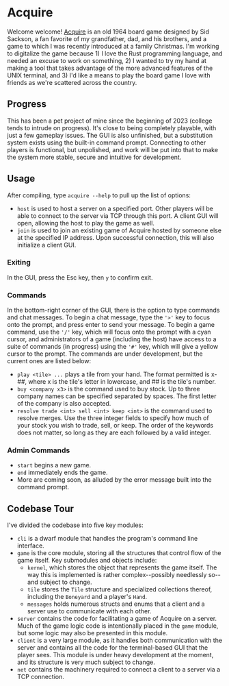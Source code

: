 # Acquire

Welcome welcome! [Acquire](https://en.wikipedia.org/wiki/Acquire) is an old 1964
board game designed by Sid Sackson, a fan favorite of my grandfather, dad, and
his brothers, and a game to which I was recently introduced at a family
Christmas. I'm working to digitalize the game because 1) I love the Rust
programming language, and needed an excuse to work on something, 2) I wanted to
try my hand at making a tool that takes advantage of the more advanced features
of the UNIX terminal, and 3) I'd like a means to play the board game I love with
friends as we're scattered across the country.

## Progress

This has been a pet project of mine since the beginning of 2023 (college tends
to intrude on progress). It's close to being completely playable, with just a
few gameplay issues. The GUI is also unfinished, but a substitution system
exists using the built-in command prompt. Connecting to other players is
functional, but unpolished, and work will be put into that to make the system
more stable, secure and intuitive for development.

## Usage

After compiling, type `acquire --help` to pull up the list of options:

- `host` is used to host a server on a specified port. Other players will be
  able to connect to the server via TCP through this port. A client GUI will
  open, allowing the host to play the game as well.
- `join` is used to join an existing game of Acquire hosted by someone else at
  the specified IP address. Upon successful connection, this will also
  initialize a client GUI.

### Exiting

In the GUI, press the Esc key, then `y` to confirm exit.

### Commands

In the bottom-right corner of the GUI, there is the option to type commands and
chat messages. To begin a chat message, type the `'>'` key to focus onto the
prompt, and press enter to send your message. To begin a game command, use the
`'/'` key, which will focus onto the prompt with a cyan cursor, and
administrators of a game (including the host) have access to a suite of commands
(in progress) using the `'#'` key, which will give a yellow cursor to the
prompt. The commands are under development, but the current ones are listed
below:

- `play <tile> ...` plays a tile from your hand. The format permitted is x-##, where
  x is the tile's letter in lowercase, and ## is the tile's number.
- `buy <company x3>` is the command used to buy stock. Up to three company names
  can be specified separated by spaces. The first letter of the company is also
  accepted.
- `resolve trade <int> sell <int> keep <int>` is the command used to resolve
  merges. Use the three integer fields to specify how much of your stock you
  wish to trade, sell, or keep. The order of the keywords does not matter, so
  long as they are each followed by a valid integer.

### Admin Commands

- `start` begins a new game.
- `end` immediately ends the game.
- More are coming soon, as alluded by the error message built into the command
  prompt.

## Codebase Tour

I've divided the codebase into five key modules:

- `cli` is a dwarf module that handles the program's command line interface.
- `game` is the core module, storing all the structures that control flow of the
  game itself. Key submodules and objects include:
  - `kernel`, which stores the object that represents the game itself. The way
    this is implemented is rather complex--possibly needlessly so--and subject
    to change.
  - `tile` stores the `Tile` structure and specialized collections thereof,
    including the `Boneyard` and a player's `Hand`.
  - `messages` holds numerous structs and enums that a client and a server use
    to communicate with each other.
- `server` contains the code for facilitating a game of Acquire on
    a server. Much of the game logic code is intentionally placed in the `game`
    module, but some logic may also be presented in this module.
- `client` is a very large module, as it handles both communication with the
  server and contains all the code for the terminal-based GUI that the player
  sees. This module is under heavy development at the moment, and its structure
  is very much subject to change.
- `net` contains the machinery required to connect a client to a server via a
  TCP connection.
